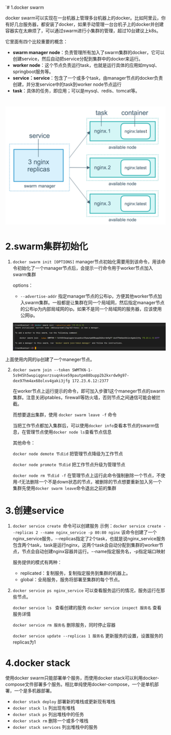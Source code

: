<!--
 * @Descripttion: 
 * @Author: 只会Ctrl CV的菜鸟
 * @version: 
 * @Date: 2023-04-10 17:16:00
 * @LastEditTime: 2023-04-10 19:12:07
-->
`# 1.docker swarm

docker swarm可以实现在一台机器上管理多台机器上的docker。比如阿里云，你有好几台服务器，都安装了docker，如果手动管理一台台机子上的docker并创建容器实在太麻烦了，可以通过swarm进行小集群的管理，超过10台建议上k8s。

它里面有四个比较重要的概念：

- **swarm manager node**：负责管理所有加入了swarm集群的docker，它可以创建service，然后自动把service分配到集群中的docker来运行。
- **worker node**：这个节点负责运行task，也就是运行具体的应用如mysql、springboot服务等。
- **service：service**：包含了一个或多个task，由manager节点的docker负责创建，并分发service中的task到worker node节点运行
- **task**：具体的任务，即应用；可以是mysql、redis、tomcat等。

# <img src="images/image-20230410171921896.png" alt="image-20230410171921896"  />

# 2.swarm集群初始化

1. `docker swarm init [OPTIONS]` manager节点初始化需要用到该命令，用该命令初始化了一个manager节点后，会提示一行命令用于worker节点加入swarm集群

    options：

    - `--advertise-addr` 指定manager节点的公布ip，方便其他worker节点加入swarm集群。一般都是让集群在同一个局域网，然后指定manager节点的公布ip为内部局域网的ip。如果不是同一个局域网的服务器，应该使用公网ip。

    ![image-20230410174245321](images/image-20230410174245321.png)

上面使用内网的ip创建了一个maneger节点。

2. `docker swarm join --token SWMTKN-1-5s945h5wupiqgnxrzsuqnkse59pautpm88bupp2b2kxrdw9g97-dex97hm4ax68olxv4gaki3jfg 172.23.6.12:2377` 

    在worker节点上运行提示的命令，即可加入步骤1这个maneger节点的swarm集群。注意关闭iptables，firewall等防火墙，否则节点之间通信可能会被拦截。

    而想要退出集群，使用 `docker swarm leave -f` 命令

    当把工作节点都加入集群后，可以使用`docker info`查看本节点的swarm信息，在管理节点使用`docker node ls`查看节点信息

    其他命令：

    `docker node demote 节点id` 把管理节点降级为工作节点

    `docker node promote 节点id` 把工作节点升级为管理节点

    `docker node rm 节点id -f` 在管理节点上运行此命令强制删除一个节点，不使用-f无法删除一个不是down状态的节点，被删除的节点想要重新加入另一个集群先使用`docker swarm leave`命令退出之前的集群

    

# 3.创建service

1. `docker service create `命令可以创建服务
    示例：`docker service create --replicas 2 --name nginx_service -p 80:80 nginx`
    该命令创建了一个nginx_service服务，--replicas指定了2个task，也就是说nginx_service服务包含两个task，task是运行nginx，这两个task会自动分配到集群的worker节点，节点会自动创建nginx容器并运行。--name指定服务名，-p指定端口映射

    服务提供的模式有两种：
    
    - replicated：复制服务，复制指定服务到集群的机器上。
    - global：全局服务，服务将部署至集群的每个节点。
    
2. `docker service ps nginx_service` 可以查看服务运行的情况，服务运行在那些节点。

    `docker service ls ` 查看创建的服务
    `docker service inspect 服务名` 查看服务详情

    `docker service rm 服务名` 删除服务，同时停止容器

    `docker service update --replicas 1 服务名` 更新服务的设置，设置服务的replicas为1

# 4.docker stack

使用docker swarm只能部署单个服务，而使用docker stack可以利用docker-compose文件部署多个服务。相比单纯使用docker-compose，一个是单机部署，一个是多机器部署。

- `docker stack deploy` 部署新的堆栈或更新现有堆栈
- `docker stack ls` 列出现有堆栈
- `docker stack ps` 列出堆栈中的任务
- `docker stack rm` 删除一个或多个堆栈
- `docker stack services` 列出堆栈中的服务







